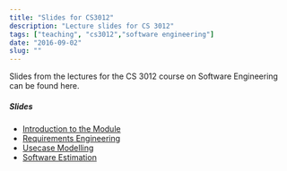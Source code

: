 ```yaml
---
title: "Slides for CS3012"
description: "Lecture slides for CS 3012"
tags: ["teaching", "cs3012","software engineering"]
date: "2016-09-02"
slug: ""
---
```


Slides from the lectures for the CS 3012 course on Software Engineering can be 
found here.
<!--more-->

##### Slides

* [Introduction to the Module](/slides/01-introduction.pdf)
* [Requirements Engineering](/slides/02-slides.pdf)
* [Usecase Modelling](/slides/03-slides.pdf)
* [Software Estimation](/slides/04-slides.pdf)
